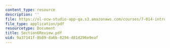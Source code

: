 ```yaml
---
content_type: resource
description: ''
file: https://ol-ocw-studio-app-qa.s3.amazonaws.com/courses/7-014-introductory-biology-spring-2005/9a37141f8b89da6b8294d81d296e9eaf_Section6Review.pdf
file_type: application/pdf
resourcetype: Document
title: Section6Review.pdf
uid: 9a37141f-8b89-da6b-8294-d81d296e9eaf
---
```

